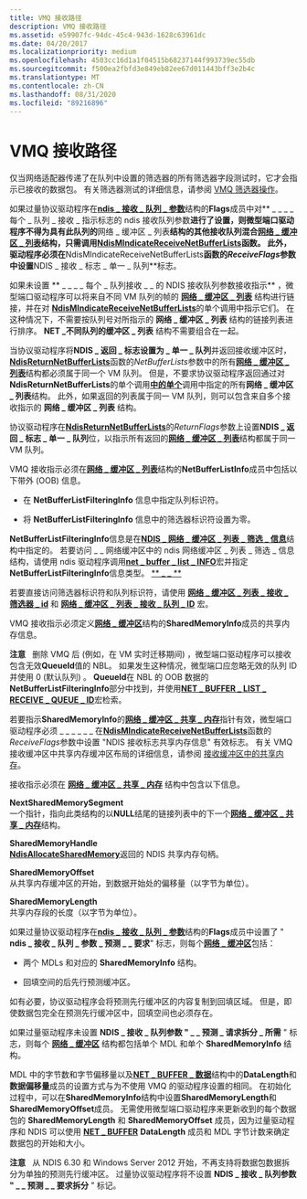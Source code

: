 ```yaml
---
title: VMQ 接收路径
description: VMQ 接收路径
ms.assetid: e59907fc-94dc-45c4-943d-1628c63961dc
ms.date: 04/20/2017
ms.localizationpriority: medium
ms.openlocfilehash: 4503cc16d1a1f04515b68237144f993739ec55db
ms.sourcegitcommit: f500ea2fbfd3e849eb82ee67d011443bff3e2b4c
ms.translationtype: MT
ms.contentlocale: zh-CN
ms.lasthandoff: 08/31/2020
ms.locfileid: "89216896"
---
```

# <a name="vmq-receive-path"></a>VMQ 接收路径





仅当网络适配器传递了在队列中设置的筛选器的所有筛选器字段测试时，它才会指示已接收的数据包。 有关筛选器测试的详细信息，请参阅 [VMQ 筛选器操作](vmq-filter-operations.md)。

如果过量协议驱动程序在[**ndis \_ 接收 \_ 队列 \_ 参数**](/windows-hardware/drivers/ddi/ntddndis/ns-ntddndis-_ndis_receive_queue_parameters)结构的**Flags**成员中对** \_ \_ \_ \_ 每个 \_ 队列 \_ 接收 \_ 指示标志的 ndis 接收队列参数**进行了设置，则微型端口驱动程序不得为具有此队列的**网络 \_ 缓冲区 \_ 列表**结构的其他接收队列混合[**网络 \_ 缓冲区 \_ 列表**](/windows-hardware/drivers/ddi/ndis/ns-ndis-_net_buffer_list)结构，只需调用[**NdisMIndicateReceiveNetBufferLists**](/windows-hardware/drivers/ddi/ndis/nf-ndis-ndismindicatereceivenetbufferlists)函数。 此外，驱动程序必须在**NdisMIndicateReceiveNetBufferLists**函数的*ReceiveFlags*参数中设置**NDIS \_ 接收 \_ 标志 \_ 单一 \_ 队列**标志。

如果未设置 ** \_ \_ \_ \_ 每个 \_ 队列接收 \_ \_ 的 NDIS 接收队列参数接收指示** ，微型端口驱动程序可以将来自不同 VM 队列的帧的 [**网络 \_ 缓冲区 \_ 列表**](/windows-hardware/drivers/ddi/ndis/ns-ndis-_net_buffer_list) 结构进行链接，并在对 [**NdisMIndicateReceiveNetBufferLists**](/windows-hardware/drivers/ddi/ndis/nf-ndis-ndismindicatereceivenetbufferlists)的单个调用中指示它们。 在这种情况下，不需要按队列号对所指示的 **网络 \_ 缓冲区 \_ 列表** 结构的链接列表进行排序。 **NET \_不同队列的缓冲区 \_ 列表** 结构不需要组合在一起。

当协议驱动程序将**NDIS \_ 返回 \_ 标志设置为 \_ 单一 \_ 队列**并返回接收缓冲区时， [**NdisReturnNetBufferLists**](/windows-hardware/drivers/ddi/ndis/nf-ndis-ndisreturnnetbufferlists)函数的*NetBufferLists*参数中的所有[**网络 \_ 缓冲区 \_ 列表**](/windows-hardware/drivers/ddi/ndis/ns-ndis-_net_buffer_list)结构都必须属于同一个 VM 队列。 但是，不要求协议驱动程序返回通过对**NdisReturnNetBufferLists**的单个调用[**中的单个**](/windows-hardware/drivers/ddi/ndis/nc-ndis-protocol_receive_net_buffer_lists)调用中指定的所有**网络 \_ 缓冲区 \_ 列表**结构。 此外，如果返回的列表属于同一 VM 队列，则可以包含来自多个接收指示的 **网络 \_ 缓冲区 \_ 列表** 结构。

协议驱动程序在[**NdisReturnNetBufferLists**](/windows-hardware/drivers/ddi/ndis/nf-ndis-ndisreturnnetbufferlists)的*ReturnFlags*参数上设置**NDIS \_ 返回 \_ 标志 \_ 单一 \_ 队列**位，以指示所有返回的[**网络 \_ 缓冲区 \_ 列表**](/windows-hardware/drivers/ddi/ndis/ns-ndis-_net_buffer_list)结构都属于同一 VM 队列。

VMQ 接收指示必须在[**网络 \_ 缓冲区 \_ 列表**](/windows-hardware/drivers/ddi/ndis/ns-ndis-_net_buffer_list)结构的**NetBufferListInfo**成员中包括以下带外 (OOB) 信息。

-   在 **NetBufferListFilteringInfo** 信息中指定队列标识符。

-   将 **NetBufferListFilteringInfo** 信息中的筛选器标识符设置为零。

**NetBufferListFilteringInfo**信息是在[**NDIS \_ 网络 \_ 缓冲区 \_ 列表 \_ 筛选 \_ 信息**](/windows-hardware/drivers/ddi/ndis/ns-ndis-_ndis_net_buffer_list_filtering_info)结构中指定的。 若要访问 \_ \_ 网络缓冲区中的 ndis 网络缓冲区 \_ 列表 \_ 筛选 \_ 信息结构，请使用 ndis 驱动程序调用[**net \_ buffer \_ list \_ INFO**](/windows-hardware/drivers/ddi/ndis/nf-ndis-net_buffer_list_info)宏并指定**NetBufferListFilteringInfo**信息类型。 [** \_ \_ **](/windows-hardware/drivers/ddi/ndis/ns-ndis-_net_buffer_list)

若要直接访问筛选器标识符和队列标识符，请使用 [**网络 \_ 缓冲区 \_ 列表 \_ 接收 \_ 筛选器 \_ id**](/windows-hardware/drivers/ddi/ndis/nf-ndis-net_buffer_list_receive_filter_id) 和 [**网络 \_ 缓冲区 \_ 列表 \_ 接收 \_ 队列 \_ ID**](/windows-hardware/drivers/ddi/ndis/nf-ndis-net_buffer_list_receive_queue_id) 宏。

VMQ 接收指示必须定义[**网络 \_ 缓冲区**](/windows-hardware/drivers/ddi/ndis/ns-ndis-_net_buffer)结构的**SharedMemoryInfo**成员的共享内存信息。

**注意**   删除 VMQ 后 (例如，在 VM 实时迁移期间) ，微型端口驱动程序可以接收包含无效**QueueId**值的 NBL。 如果发生这种情况，微型端口应忽略无效的队列 ID 并使用 0 (默认队列) 。 **QueueId**在 NBL 的 OOB 数据的**NetBufferListFilteringInfo**部分中找到，并使用[**NET \_ BUFFER \_ LIST \_ RECEIVE \_ QUEUE \_ ID**](/windows-hardware/drivers/ddi/ndis/nf-ndis-net_buffer_list_receive_queue_id)宏检索。

 

若要指示**SharedMemoryInfo**的[**网络 \_ 缓冲区 \_ 共享 \_ 内存**](/windows-hardware/drivers/ddi/ndis/ns-ndis-_net_buffer_shared_memory)指针有效，微型端口驱动程序必须 \_ \_ \_ \_ \_ \_ 在[**NdisMIndicateReceiveNetBufferLists**](/windows-hardware/drivers/ddi/ndis/nf-ndis-ndismindicatereceivenetbufferlists)函数的*ReceiveFlags*参数中设置 "NDIS 接收标志共享内存信息" 有效标志。 有关 VMQ 接收缓冲区中共享内存缓冲区布局的详细信息，请参阅 [接收缓冲区中的共享内存](shared-memory-in-receive-buffers.md)。

接收指示必须在 [**网络 \_ 缓冲区 \_ 共享 \_ 内存**](/windows-hardware/drivers/ddi/ndis/ns-ndis-_net_buffer_shared_memory) 结构中包含以下信息。

<a href="" id="nextsharedmemorysegment"></a>**NextSharedMemorySegment**  
一个指针，指向此类结构的以**NULL**结尾的链接列表中的下一个[**网络 \_ 缓冲区 \_ 共享 \_ 内存**](/windows-hardware/drivers/ddi/ndis/ns-ndis-_net_buffer_shared_memory)结构。

<a href="" id="sharedmemoryhandle"></a>**SharedMemoryHandle**  
[**NdisAllocateSharedMemory**](/windows-hardware/drivers/ddi/ndis/nf-ndis-ndisallocatesharedmemory)返回的 NDIS 共享内存句柄。

<a href="" id="sharedmemoryoffset"></a>**SharedMemoryOffset**  
从共享内存缓冲区的开始，到数据开始处的偏移量（以字节为单位）。

<a href="" id="sharedmemorylength"></a>**SharedMemoryLength**  
共享内存段的长度（以字节为单位）。

如果过量协议驱动程序在[**ndis \_ 接收 \_ 队列 \_ 参数**](/windows-hardware/drivers/ddi/ntddndis/ns-ntddndis-_ndis_receive_queue_parameters)结构的**Flags**成员中设置了 " **ndis \_ 接收 \_ 队列 \_ 参数 \_ 预测 \_ \_ 要求**" 标志，则每个[**网络 \_ 缓冲区**](/windows-hardware/drivers/ddi/ndis/ns-ndis-_net_buffer)包括：

-   两个 MDLs 和对应的 **SharedMemoryInfo** 结构。

-   回填空间的后先行预测缓冲区。

如有必要，协议驱动程序会将预测先行缓冲区的内容复制到回填区域。 但是，即使数据包完全在预测先行缓冲区中，回填空间也必须存在。

如果过量驱动程序未设置 **NDIS \_ 接收 \_ 队列参数 " \_ \_ 预测 \_ 请求拆分 \_ 所需** " 标志，则每个 [**网络 \_ 缓冲区**](/windows-hardware/drivers/ddi/ndis/ns-ndis-_net_buffer) 结构都包括单个 MDL 和单个 **SharedMemoryInfo** 结构。

MDL 中的字节数和字节偏移量以及[**NET \_ BUFFER \_ 数据**](/windows-hardware/drivers/ddi/ndis/ns-ndis-_net_buffer_data)结构中的**DataLength**和**数据偏移量**成员的设置方式与为不使用 VMQ 的驱动程序设置的相同。 在初始化过程中，可以在**SharedMemoryInfo**结构中设置**SharedMemoryLength**和**SharedMemoryOffset**成员。 无需使用微型端口驱动程序来更新收到的每个数据包的 **SharedMemoryLength** 和 **SharedMemoryOffset** 成员，因为过量驱动程序和 NDIS 可以使用 [**NET \_ BUFFER**](/windows-hardware/drivers/ddi/ndis/ns-ndis-_net_buffer) **DataLength** 成员和 MDL 字节计数来确定数据包的开始和大小。

**注意**   从 NDIS 6.30 和 Windows Server 2012 开始，不再支持将数据包数据拆分为单独的预测先行缓冲区。 过量协议驱动程序将不设置 **NDIS \_ 接收 \_ 队列参数 " \_ \_ 预测 \_ \_ 要求拆分** " 标记。

 

 

